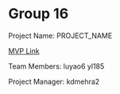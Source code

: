 # Group 16

Project Name: PROJECT_NAME

[MVP Link](https://docs.google.com/document/d/1xrk6DSU6r0tun7WI_Bdcnom1Hn1v5xZP/edit?usp=sharing&ouid=110347170554582980428&rtpof=true&sd=true)

Team Members: luyao6 yl185

Project Manager: kdmehra2
